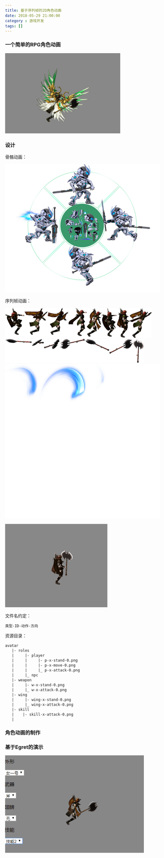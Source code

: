 ```yaml
---
title: 基于序列帧的2D角色动画
date: 2018-05-29 21:00:00
category : 游戏开发
tags: []
---
```


<!--more-->

### 一个简单的RPG角色动画

![演示](../images/avatar_showcase.gif)

### 设计

骨骼动画：

![骨骼动画](../images/avatar_bone.png)

序列帧动画：

![序列帧](../images/avatar_act.png)
![序列帧](../images/avatar_weapon.png)
![序列帧](../images/avatar_skill.png)

![演示](../images/avatar_showcase3.gif)

文件名约定：

```
类型-ID-动作-方向
```

资源目录：

```
avatar
   |- roles
   |     |- player
   |     |     |- p-x-stand-0.png
   |     |     |- p-x-move-0.png
   |     |     |_ p-x-attack-0.png
   |     |_ npc
   |- weapon
   |     |- w-x-stand-0.png  
   |     |_ w-x-attack-0.png  
   |- wing
   |     |- wing-x-stand-0.png  
   |     |_ wing-x-attack-0.png  
   |- skill  
   |    |- skill-x-attack-0.png    
   |  
```

### 角色动画的制作

### 基于Egret的演示

![演示](../images/avatar_showcase2.gif)
